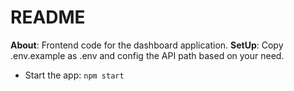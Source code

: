 # README

**About**: Frontend code for the dashboard application.
**SetUp**: Copy .env.example as .env and config the API path based on your need.

- Start the app:
`npm start`